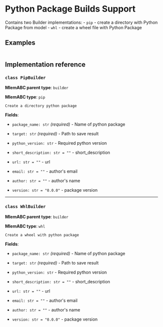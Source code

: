 # Python Package Builds Support

Contains two Builder implementations: - `pip` - create a directory with Python
Package from model - `whl` - create a wheel file with Python Package

## Examples

```python

```

## Implementation reference

### `class PipBuilder`

**MlemABC parent type**: `builder`

**MlemABC type**: `pip`

    Create a directory python package

**Fields**:

- `package_name: str` _(required)_ - Name of python package

- `target: str` _(required)_ - Path to save result

- `python_version: str` - Required python version

- `short_description: str = ""` - short_description

- `url: str = ""` - url

- `email: str = ""` - author's email

- `author: str = ""` - author's name

- `version: str = "0.0.0"` - package version

---

### `class WhlBuilder`

**MlemABC parent type**: `builder`

**MlemABC type**: `whl`

    Create a wheel with python package

**Fields**:

- `package_name: str` _(required)_ - Name of python package

- `target: str` _(required)_ - Path to save result

- `python_version: str` - Required python version

- `short_description: str = ""` - short_description

- `url: str = ""` - url

- `email: str = ""` - author's email

- `author: str = ""` - author's name

- `version: str = "0.0.0"` - package version
